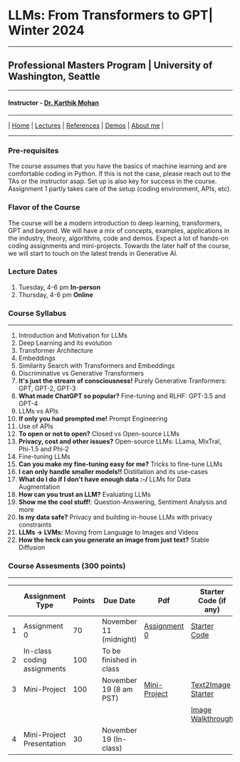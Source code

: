 
# LLMs: From Transformers to GPT| Winter 2024

***
 
## Professional Masters Program | University of Washington, Seattle 

***


#### Instructor - [Dr. Karthik Mohan](https://www.ece.uw.edu/people/karthik-mohan/)

***


| [Home](index.md)  | [Lectures](lectures.md)    | [References](references.md) | [Demos](demos.md) | [About me](karthik.md) |


***

### Pre-requisites
The course assumes that you have the basics of machine learning and are comfortable coding in Python. If this is not the case, please reach out to the TAs or the instructor asap.
Set up is also key for success in the course. Assignment 1 partly takes care of the setup (coding environment, APIs, etc).

### Flavor of the Course
The course will be a modern introduction to deep learning, transformers, GPT and beyond. We will have a mix of concepts, examples, applications in the industry, theory, algorithms, code and demos. Expect a lot of hands-on
coding assignments and mini-projects. Towards the later half of the course, we will start to touch on the latest trends in Generative AI. 

### Lecture Dates
1.  Tuesday, 4-6 pm **In-person**
2. Thursday, 4-6 pm **Online**

### Course Syllabus

***
 
1. Introduction and Motivation for LLMs
1. Deep Learning and its evolution
1. Transformer Architecture
1. Embeddings
1. Similarity Search with Transformers and Embeddings 
1. Discriminative vs Generative Transformers
1. **It's just the stream of consciousness!** Purely Generative Tranformers: GPT, GPT-2, GPT-3
1. **What made ChatGPT so popular?** Fine-tuning and RLHF: GPT-3.5 and GPT-4
1. LLMs vs APIs
1. **If only you had prompted me!** Prompt Engineering
1. Use of APIs 
1. **To open or not to open?** Closed vs Open-source LLMs
1. **Privacy, cost and other issues?** Open-source LLMs: LLama, MixTral, Phi-1.5 and Phi-2
1. Fine-tuning LLMs
1. **Can you make my fine-tuning easy for me?** Tricks to fine-tune LLMs
1. **I can only handle smaller models!!** Distillation and its use-cases
1. **What do I do if I don't have enough data :-/** LLMs for Data Augmentation
1. **How can you trust an LLM?** Evaluating LLMs
1. **Show me the cool stuff!**: Question-Answering, Sentiment Analysis and more
1. **Is my data safe?** Privacy and building in-house LLMs with privacy constraints
1. **LLMs -> LVMs:** Moving from Language to Images and Videos
1. **How the heck can you generate an image from just text?** Stable Diffusion 

### Course Assesments (300 points)

***


|  | Assignment Type | Points | Due Date | Pdf | Starter Code (if any)
| --- | --- | --- | --- | --- | --- |
| 1 | Assignment 0 |  70 | November 11 (midnight) | [Assignment 0](Assessments/Assignment_0.pdf)  | [Starter Code](search_starter_code.py)  | 
| 2 | In-class coding assignments | 100 | To be finished in class |  |  |
| 3 | Mini-Project | 100 | November 19 (8 am PST) |[Mini-Project](Assessments/Mini_Project_LLM_2023.pdf) |[Text2Image Starter](Lectures/Text_to_Image_Demo.ipynb) | 
|  | | | | |[Image Walkthrough](Lectures/Nov_18_2023_Class_Walkthrough.ipynb)|
| 4 | Mini-Project Presentation | 30 | November 19 (In-class) | | |


